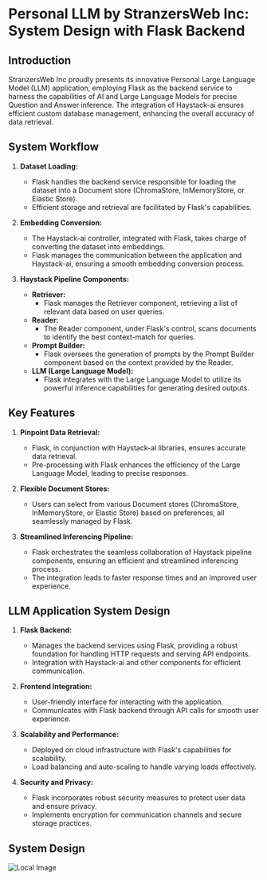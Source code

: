 # Personal LLM by StranzersWeb Inc: System Design with Flask Backend

## Introduction

StranzersWeb Inc proudly presents its innovative Personal Large Language Model (LLM) application, employing Flask as the backend service to harness the capabilities of AI and Large Language Models for precise Question and Answer inference. The integration of Haystack-ai ensures efficient custom database management, enhancing the overall accuracy of data retrieval.

## System Workflow

1. **Dataset Loading:**
   - Flask handles the backend service responsible for loading the dataset into a Document store (ChromaStore, InMemoryStore, or Elastic Store).
   - Efficient storage and retrieval are facilitated by Flask's capabilities.

2. **Embedding Conversion:**
   - The Haystack-ai controller, integrated with Flask, takes charge of converting the dataset into embeddings.
   - Flask manages the communication between the application and Haystack-ai, ensuring a smooth embedding conversion process.

3. **Haystack Pipeline Components:**
   - **Retriever:**
     - Flask manages the Retriever component, retrieving a list of relevant data based on user queries.
   - **Reader:**
     - The Reader component, under Flask's control, scans documents to identify the best context-match for queries.
   - **Prompt Builder:**
     - Flask oversees the generation of prompts by the Prompt Builder component based on the context provided by the Reader.
   - **LLM (Large Language Model):**
     - Flask integrates with the Large Language Model to utilize its powerful inference capabilities for generating desired outputs.

## Key Features

1. **Pinpoint Data Retrieval:**
   - Flask, in conjunction with Haystack-ai libraries, ensures accurate data retrieval.
   - Pre-processing with Flask enhances the efficiency of the Large Language Model, leading to precise responses.

2. **Flexible Document Stores:**
   - Users can select from various Document stores (ChromaStore, InMemoryStore, or Elastic Store) based on preferences, all seamlessly managed by Flask.

3. **Streamlined Inferencing Pipeline:**
   - Flask orchestrates the seamless collaboration of Haystack pipeline components, ensuring an efficient and streamlined inferencing process.
   - The integration leads to faster response times and an improved user experience.

## LLM Application System Design

1. **Flask Backend:**
   - Manages the backend services using Flask, providing a robust foundation for handling HTTP requests and serving API endpoints.
   - Integration with Haystack-ai and other components for efficient communication.

2. **Frontend Integration:**
   - User-friendly interface for interacting with the application.
   - Communicates with Flask backend through API calls for smooth user experience.

3. **Scalability and Performance:**
   - Deployed on cloud infrastructure with Flask's capabilities for scalability.
   - Load balancing and auto-scaling to handle varying loads effectively.

4. **Security and Privacy:**
   - Flask incorporates robust security measures to protect user data and ensure privacy.
   - Implements encryption for communication channels and secure storage practices.

## System Design

![Local Image]("SystemDesign.png")